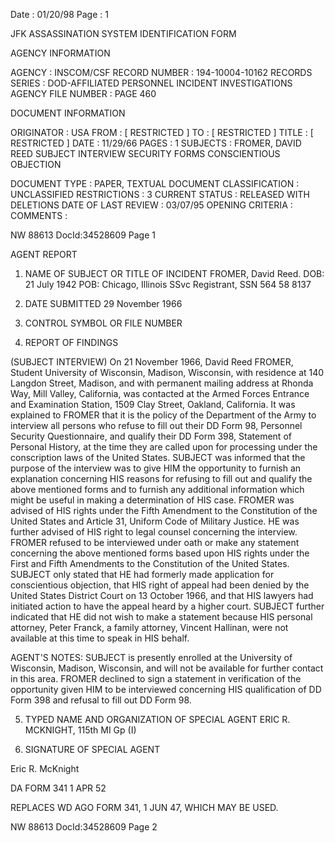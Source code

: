 Date : 01/20/98
Page : 1

JFK ASSASSINATION SYSTEM
IDENTIFICATION FORM

AGENCY INFORMATION

AGENCY : INSCOM/CSF
RECORD NUMBER : 194-10004-10162
RECORDS SERIES : DOD-AFFILIATED PERSONNEL INCIDENT INVESTIGATIONS
AGENCY FILE NUMBER : PAGE 460

DOCUMENT INFORMATION

ORIGINATOR : USA
FROM : [ RESTRICTED ]
TO : [ RESTRICTED ]
TITLE : [ RESTRICTED ]
DATE : 11/29/66
PAGES : 1
SUBJECTS : FROMER, DAVID REED
SUBJECT INTERVIEW
SECURITY FORMS
CONSCIENTIOUS OBJECTION

DOCUMENT TYPE : PAPER, TEXTUAL DOCUMENT
CLASSIFICATION : UNCLASSIFIED
RESTRICTIONS : 3
CURRENT STATUS : RELEASED WITH DELETIONS
DATE OF LAST REVIEW : 03/07/95
OPENING CRITERIA :
COMMENTS :

NW 88613 DocId:34528609 Page 1

AGENT REPORT

1. NAME OF SUBJECT OR TITLE OF INCIDENT
FROMER, David Reed.
DOB: 21 July 1942
POB: Chicago, Illinois
SSvc Registrant, SSN 564 58 8137

2. DATE SUBMITTED
29 November 1966

3. CONTROL SYMBOL OR FILE NUMBER

4. REPORT OF FINDINGS

(SUBJECT INTERVIEW) On 21 November 1966, David Reed FROMER, Student
University of Wisconsin, Madison, Wisconsin, with residence at 140 Langdon
Street, Madison, and with permanent mailing address at Rhonda Way, Mill Valley,
California, was contacted at the Armed Forces Entrance and Examination Station,
1509 Clay Street, Oakland, California. It was explained to FROMER that it is
the policy of the Department of the Army to interview all persons who refuse to
fill out their DD Form 98, Personnel Security Questionnaire, and qualify their
DD Form 398, Statement of Personal History, at the time they are called upon for
processing under the conscription laws of the United States. SUBJECT was informed
that the purpose of the interview was to give HIM the opportunity to furnish an
explanation concerning HIS reasons for refusing to fill out and qualify the
above mentioned forms and to furnish any additional information which might be
useful in making a determination of HIS case. FROMER was advised of HIS rights
under the Fifth Amendment to the Constitution of the United States and Article
31, Uniform Code of Military Justice. HE was further advised of HIS right to
legal counsel concerning the interview. FROMER refused to be interviewed under
oath or make any statement concerning the above mentioned forms based upon HIS
rights under the First and Fifth Amendments to the Constitution of the United
States. SUBJECT only stated that HE had formerly made application for conscientious
objection, that HIS right of appeal had been denied by the United States District
Court on 13 October 1966, and that HIS lawyers had initiated action to have the
appeal heard by a higher court. SUBJECT further indicated that HE did not wish
to make a statement because HIS personal attorney, Peter Franck, a family attorney,
Vincent Hallinan, were not available at this time to speak in HIS behalf.

AGENT'S NOTES: SUBJECT is presently enrolled at the University of
Wisconsin, Madison, Wisconsin, and will not be available for further contact in
this area. FROMER declined to sign a statement in verification of the opportunity
given HIM to be interviewed concerning HIS qualification of DD Form 398 and refusal
to fill out DD Form 98.

5. TYPED NAME AND ORGANIZATION OF SPECIAL AGENT
ERIC R. MCKNIGHT, 115th MI Gp (I)

6. SIGNATURE OF SPECIAL AGENT

Eric R. McKnight

DA FORM 341
1 APR 52

REPLACES WD AGO FORM 341, 1 JUN 47, WHICH MAY BE USED.

NW 88613 DocId:34528609 Page 2
